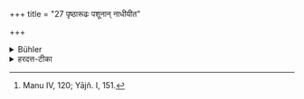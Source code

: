 +++
title = "27 पृष्ठारूढः पशूनान् नाधीयीत"

+++

<details><summary>Bühler</summary>

27. He shall not study whilst he rides on beasts (of burden). [^13] 


[^13]:  Manu IV, 120; Yājñ. I, 151.
</details>

<details><summary>हरदत्त-टीका</summary>

## सूत्रम्
पृष्ठारूढः पशूनां नाऽधीयीत ॥ २७ ॥  
## टिप्पनी
हस्त्यश्वादीनां पशूनां पृष्ठाऽरूढः तत्राऽऽसीनस्सन्नाधीयीत ॥२७॥
</details>
